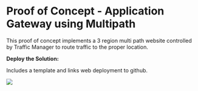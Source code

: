 # Proof of Concept - Application Gateway using Multipath

This proof of concept implements a 3 region multi path website controlled by Traffic Manager to route traffic to the proper location. 

__Deploy the Solution:__

Includes a template and links web deployment to github.

<a href="https://portal.azure.com/#create/Microsoft.Template/uri/https%3A%2F%2Fraw.githubusercontent.com%2Fdanielscholl%2Fpoc-applicationgateway-multipath%2Fmaster%2Fazuredeploy.json" target="_blank">
    <img src="http://azuredeploy.net/deploybutton.png"/>
</a>
